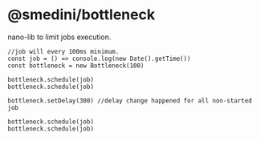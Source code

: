 # @smedini/bottleneck
nano-lib to limit jobs execution.

    //job will every 100ms minimum.
    const job = () => console.log(new Date().getTime())
    const bottleneck = new Bottleneck(100)
    
    bottleneck.schedule(job)
    bottleneck.schedule(job)
    
    bottleneck.setDelay(300) //delay change happened for all non-started job
    
    bottleneck.schedule(job)
    bottleneck.schedule(job)

